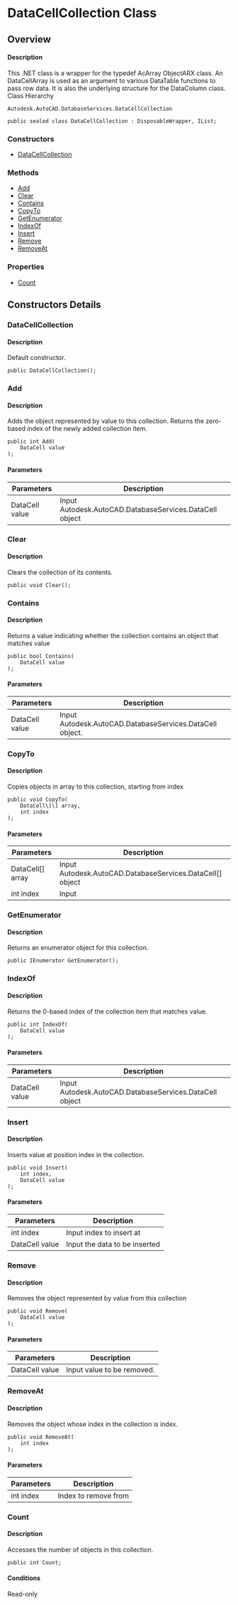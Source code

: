 # DataCellCollection Class

## Overview

#### Description
This .NET class is a wrapper for the typedef AcArray<AcDbDataCell> ObjectARX class. 
An DataCellArray is used as an argument to various DataTable functions to pass row data. It is also the underlying structure for the DataColumn class.
Class Hierarchy
```text
Autodesk.AutoCAD.DatabaseServices.DataCellCollection
```

```text
public sealed class DataCellCollection : DisposableWrapper, IList;
```

### Constructors

- [DataCellCollection](#datacellcollection)

### Methods

- [Add](#add)
- [Clear](#clear)
- [Contains](#contains)
- [CopyTo](#copyto)
- [GetEnumerator](#getenumerator)
- [IndexOf](#indexof)
- [Insert](#insert)
- [Remove](#remove)
- [RemoveAt](#removeat)

### Properties

- [Count](#count)


## Constructors Details

### DataCellCollection

#### Description
Default constructor.
```text
public DataCellCollection();
```

### Add

#### Description
Adds the object represented by value to this collection. Returns the zero-based index of the newly added collection item.
```text
public int Add(
    DataCell value
);
```

#### Parameters
| Parameters | Description |
| --- | --- |
| DataCell value | Input Autodesk.AutoCAD.DatabaseServices.DataCell object |

### Clear

#### Description
Clears the collection of its contents.
```text
public void Clear();
```

### Contains

#### Description
Returns a value indicating whether the collection contains an object that matches value
```text
public bool Contains(
    DataCell value
);
```

#### Parameters
| Parameters | Description |
| --- | --- |
| DataCell value | Input Autodesk.AutoCAD.DatabaseServices.DataCell object. |

### CopyTo

#### Description
Copies objects in array to this collection, starting from index
```text
public void CopyTo(
    DataCell\[\] array, 
    int index
);
```

#### Parameters
| Parameters | Description |
| --- | --- |
| DataCell[] array | Input Autodesk.AutoCAD.DatabaseServices.DataCell[] object |
| int index | Input |

### GetEnumerator

#### Description
Returns an enumerator object for this collection.
```text
public IEnumerator GetEnumerator();
```

### IndexOf

#### Description
Returns the 0-based index of the collection item that matches value.
```text
public int IndexOf(
    DataCell value
);
```

#### Parameters
| Parameters | Description |
| --- | --- |
| DataCell value | Input Autodesk.AutoCAD.DatabaseServices.DataCell object |

### Insert

#### Description
Inserts value at position index in the collection.
```text
public void Insert(
    int index, 
    DataCell value
);
```

#### Parameters
| Parameters | Description |
| --- | --- |
| int index | Input index to insert at |
| DataCell value | Input the data to be inserted |

### Remove

#### Description
Removes the object represented by value from this collection
```text
public void Remove(
    DataCell value
);
```

#### Parameters
| Parameters | Description |
| --- | --- |
| DataCell value | Input value to be removed. |

### RemoveAt

#### Description
Removes the object whose index in the collection is index.
```text
public void RemoveAt(
    int index
);
```

#### Parameters
| Parameters | Description |
| --- | --- |
| int index | Index to remove from |

### Count

#### Description
Accesses the number of objects in this collection.
```text
public int Count;
```

#### Conditions
Read-only